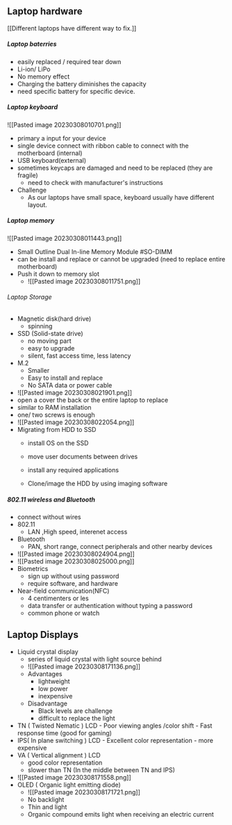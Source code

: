 ## Laptop hardware

[[Different laptops have different way to fix.]]

##### Laptop baterries
- easily replaced / required tear down
- Li-ion/ LiPo 
- No memory effect
- Charging the battery diminishes the capacity
- need specific battery for specific device.

##### Laptop keyboard

![[Pasted image 20230308010701.png]]
- primary a input for your device
- single device connect with ribbon cable to connect with the motherboard (internal)
- USB keyboard(external)
- sometimes keycaps are damaged and need to be replaced (they are fragile)
	-  need to check with manufacturer's instructions
- Challenge
	- As our laptops have small space, keyboard usually have different layout.

##### Laptop memory
![[Pasted image 20230308011443.png]]
- Small Outline Dual In-line Memory Module #SO-DIMM 
- can be install and replace or cannot be upgraded (need to replace entire motherboard)
- Push it down to memory slot
	- ![[Pasted image 20230308011751.png]]

###### Laptop Storage 
- Magnetic disk(hard drive)
	- spinning
- SSD (Solid-state drive)
	- no moving part 
	- easy to upgrade
	- silent, fast access time, less latency
- M.2
	- Smaller 
	- Easy to install and replace
	- No SATA data or power cable
- ![[Pasted image 20230308021901.png]]
- open a cover the back or the entire laptop to replace
- similar to RAM installation
- one/ two screws is enough
- ![[Pasted image 20230308022054.png]]
- Migrating from HDD to SSD
	- install OS on the SSD
	- move user documents between drives
	- install any required applications

	- Clone/image the HDD by using imaging software

##### 802.11 wireless and Bluetooth 
- connect without wires
- 802.11
	- LAN ,High speed, interenet access
- Bluetooth
	- PAN, short range, connect peripherals and other nearby devices
- ![[Pasted image 20230308024904.png]]
- ![[Pasted image 20230308025000.png]]
- Biometrics
	- sign up without using password 
	- require software, and hardware  
- Near-field communication(NFC)
	- 4 centimenters or les
	- data transfer or authentication without typing a password
	- common phone or watch


## Laptop Displays

- Liquid crystal display
	- series of liquid crystal with light source behind
	- ![[Pasted image 20230308171136.png]]
	- Advantages
		- lightweight
		- low power
		- inexpensive
	- Disadvantage
		- Black levels are challenge
		- difficult to replace the light
- TN ( Twisted Nematic ) LCD
		- Poor viewing angles /color shift
		- Fast response time (good for gaming)
- IPS( In plane switching ) LCD
		- Excellent color representation
		- more expensive
- VA ( Vertical alignment ) LCD
	- good color representation
	- slower than TN (In the middle between TN and IPS)
- ![[Pasted image 20230308171558.png]]
- OLED ( Organic light emitting diode)
	- ![[Pasted image 20230308171721.png]]
	- No backlight
	- Thin and light
	- Organic compound emits light when receiving an electric current
